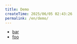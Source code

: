 ```yaml
---
title: Demo
createTime: 2025/06/05 02:43:26
permalink: /en/demo/
---
```


- [bar](./bar.md)
- [foo](./foo.md)
